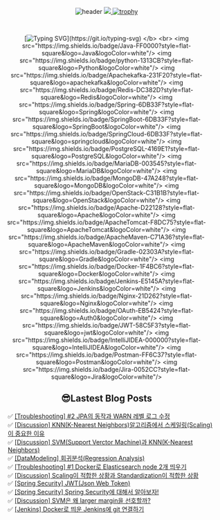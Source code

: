 
<div align="center">
  
![header](https://capsule-render.vercel.app/api?type=venom&color=auto&height=300&section=header&text=Hello%Lima!&fontSize=90)
<a href="https://github.com/devxb/gitanimals">
<img src="https://render.gitanimals.org/farms/lima1016"/>
</a>
[![trophy](https://github-profile-trophy.vercel.app/?username=lima1016&row=1)](https://github.com/lima1016/github-profile-trophy)

<br>   
  
</b> [![Typing SVG](https://readme-typing-svg.demolab.com/?lines=🌱+I’m+currently+learning!)](https://git.io/typing-svg) </b> <br>
<img src="https://img.shields.io/badge/Java-FF0000?style=flat-square&logo=Java&logoColor=white"/>
<img src="https://img.shields.io/badge/python-1313CB?style=flat-square&logo=Python&logoColor=white"/>
<img src="https://img.shields.io/badge/Apachekafka-231F20?style=flat-square&logo=apachekafka&logoColor=white"/>
<img src="https://img.shields.io/badge/Redis-DC382D?style=flat-square&logo=Redis&logoColor=white"/>
<img src="https://img.shields.io/badge/Spring-6DB33F?style=flat-square&logo=Spring&logoColor=white"/>
<img src="https://img.shields.io/badge/SpringBoot-6DB33F?style=flat-square&logo=SpringBoot&logoColor=white"/>
<img src="https://img.shields.io/badge/SpringCloud-6DB33F?style=flat-square&logo=springcloud&logoColor=white"/>
<img src="https://img.shields.io/badge/PostgreSQL-4169E1?style=flat-square&logo=PostgreSQL&logoColor=white"/>
<img src="https://img.shields.io/badge/MariaDB-003545?style=flat-square&logo=MariaDB&logoColor=white"/>
<img src="https://img.shields.io/badge/MongoDB-47A248?style=flat-square&logo=MongoDB&logoColor=white"/>
<img src="https://img.shields.io/badge/OpenStack-C31B1B?style=flat-square&logo=OpenStack&logoColor=white"/>
<img src="https://img.shields.io/badge/Apache-D22128?style=flat-square&logo=Apache&logoColor=white"/>
<img src="https://img.shields.io/badge/ApacheTomcat-F8DC75?style=flat-square&logo=ApacheTomcat&logoColor=white"/>
<img src="https://img.shields.io/badge/ApacheMaven-C71A36?style=flat-square&logo=ApacheMaven&logoColor=white"/>
<img src="https://img.shields.io/badge/Gradle-02303A?style=flat-square&logo=Gradle&logoColor=white"/>
<img src="https://img.shields.io/badge/Docker-1F4BC6?style=flat-square&logo=Docker&logoColor=white"/>
<img src="https://img.shields.io/badge/Jenkins-E5145A?style=flat-square&logo=Jenkins&logoColor=white"/>
<img src="https://img.shields.io/badge/Nginx-21D262?style=flat-square&logo=Nginx&logoColor=white"/>
<img src="https://img.shields.io/badge/OAuth-EB5424?style=flat-square&logo=Auth0&logoColor=white"/>
<img src="https://img.shields.io/badge/JWT-58C5F3?style=flat-square&logo=jwt&logoColor=white"/>
<img src="https://img.shields.io/badge/IntelliJIDEA-000000?style=flat-square&logo=IntelliJIDEA&logoColor=white"/>
<img src="https://img.shields.io/badge/Postman-FF6C37?style=flat-square&logo=Postman&logoColor=white"/>
<img src="https://img.shields.io/badge/Jira-0052CC?style=flat-square&logo=Jira&logoColor=white"/>

## 😎Lastest Blog Posts
</div>

<ul>✅ <a href='https://lima1016.tistory.com/189' target='_blank'>[Troubleshooting] #2 JPA의 동작과 WARN 레벨 로그 수정</a><br>✅ <a href='https://lima1016.tistory.com/185' target='_blank'>[Discussion] KNN(K-Nearest Neighbors)알고리즘에서 스케일링(Scaling)이 중요한 이유</a><br>✅ <a href='https://lima1016.tistory.com/184' target='_blank'>[Discussion] SVM(Support Verctor Machine)과 KNN(K-Nearest Neighbors)</a><br>✅ <a href='https://lima1016.tistory.com/176' target='_blank'>[DataModeling] 회귀분석(Regression Analysis)</a><br>✅ <a href='https://lima1016.tistory.com/187' target='_blank'>[Troubleshooting] #1 Docker로 Elasticsearch node 2개 띄우기</a><br>✅ <a href='https://lima1016.tistory.com/183' target='_blank'>[Discussion] Scaling이 적합한 상황과 Standardization이 적합한 상황</a><br>✅ <a href='https://lima1016.tistory.com/182' target='_blank'>[Spring Security] JWT(Json Web Token)</a><br>✅ <a href='https://lima1016.tistory.com/181' target='_blank'>[Spring Security] Spring Security에 대해서 알아보자!</a><br>✅ <a href='https://lima1016.tistory.com/180' target='_blank'>[Discussion] SVM은 왜 larger margin을 선호할까?</a><br>✅ <a href='https://lima1016.tistory.com/178' target='_blank'>[Jenkins] Docker로 띄운 Jenkins에 git 연결하기</a><br></ul>